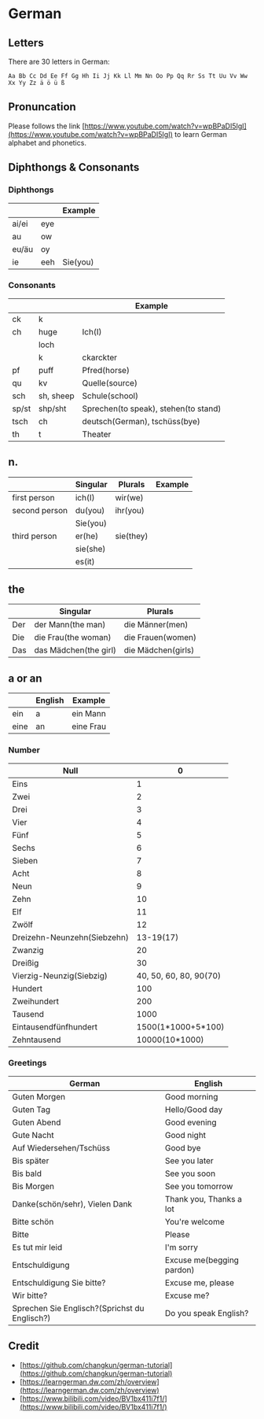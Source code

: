 # German

## Letters

There are 30 letters in German:

`Aa Bb Cc Dd Ee Ff Gg Hh Ii Jj Kk Ll Mm Nn Oo Pp Qq Rr Ss Tt Uu Vv Ww Xx Yy Zz ä ö ü ß`

## Pronuncation

Please follows the link [https://www.youtube.com/watch?v=wpBPaDI5IgI](https://www.youtube.com/watch?v=wpBPaDI5IgI) to learn German alphabet and phonetics.

## Diphthongs & Consonants

### Diphthongs

|       |      | Example  |
| ----- | ---- | -------- |
| ai/ei | eye  |          |
| au    | ow   |          |
| eu/äu | oy   |          |
| ie    | eeh  | Sie(you) |

### Consonants

|       |           | Example                              |
| ----- | --------- | ------------------------------------ |
| ck    | k         |                                      |
| ch    | huge      | Ich(I)                               |
|       | loch      |                                      |
|       | k         | ckarckter                            |
| pf    | puff      | Pfred(horse)                         |
| qu    | kv        | Quelle(source)                       |
| sch   | sh, sheep | Schule(school)                       |
| sp/st | shp/sht   | Sprechen(to speak), stehen(to stand) |
| tsch  | ch        | deutsch(German), tschüss(bye)        |
| th    | t         | Theater                              |

## n.

|               | Singular | Plurals   | Example |
| ------------- | -------- | --------- | ------- |
| first person  | ich(I)   | wir(we)   |         |
| second person | du(you)  | ihr(you)  |         |
|               | Sie(you) |           |         |
| third person  | er(he)   | sie(they) |         |
|               | sie(she) |           |         |
|               | es(it)   |           |         |

 ## the

|      | Singular              | Plurals            |
| ---- | --------------------- | ------------------ |
| Der  | der Mann(the man)     | die Männer(men)    |
| Die  | die Frau(the woman)   | die Frauen(women)  |
| Das  | das Mädchen(the girl) | die Mädchen(girls) |

## a or an

|      | English | Example   |
| ---- | ------- | --------- |
| ein  | a       | ein Mann  |
| eine | an      | eine Frau |

### Number

| Null                        | 0                      |
| --------------------------- | ---------------------- |
| Eins                        | 1                      |
| Zwei                        | 2                      |
| Drei                        | 3                      |
| Vier                        | 4                      |
| Fünf                        | 5                      |
| Sechs                       | 6                      |
| Sieben                      | 7                      |
| Acht                        | 8                      |
| Neun                        | 9                      |
| Zehn                        | 10                     |
| Elf                         | 11                     |
| Zwölf                       | 12                     |
| Dreizehn-Neunzehn(Siebzehn) | 13-19(17)              |
| Zwanzig                     | 20                     |
| Dreißig                     | 30                     |
| Vierzig-Neunzig(Siebzig)    | 40, 50, 60, 80, 90(70) |
| Hundert                     | 100                    |
| Zweihundert                 | 200                    |
| Tausend                     | 1000                   |
| Eintausendfünfhundert       | 1500(1\*1000+5\*100)   |
| Zehntausend                 | 10000(10\*1000)        |

### Greetings

| German                                        | English                   |
| --------------------------------------------- | ------------------------- |
| Guten Morgen                                  | Good morning              |
| Guten Tag                                     | Hello/Good day            |
| Guten Abend                                   | Good evening              |
| Gute Nacht                                    | Good night                |
| Auf Wiedersehen/Tschüss                       | Good bye                  |
| Bis später                                    | See you later             |
| Bis bald                                      | See you soon              |
| Bis Morgen                                    | See you tomorrow          |
| Danke(schön/sehr), Vielen Dank                | Thank you, Thanks a lot   |
| Bitte schön                                   | You're welcome            |
| Bitte                                         | Please                    |
| Es tut mir leid                               | I'm sorry                 |
| Entschuldigung                                | Excuse me(begging pardon) |
| Entschuldigung Sie bitte?                     | Excuse me, please         |
| Wir bitte?                                    | Excuse me?                |
| Sprechen Sie Englisch?(Sprichst du Englisch?) | Do you speak English?     |



## Credit

- [https://github.com/changkun/german-tutorial](https://github.com/changkun/german-tutorial)
- [https://learngerman.dw.com/zh/overview](https://learngerman.dw.com/zh/overview)
- [https://www.bilibili.com/video/BV1bx411i7f1/](https://www.bilibili.com/video/BV1bx411i7f1/)
